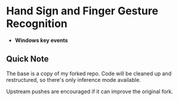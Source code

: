 # Hand Sign and Finger Gesture Recognition
+ **Windows key events**

## Quick Note
The base is a copy of my forked repo. Code will be cleaned up and restructured, so there's only inference mode available.

Upstream pushes are encouraged if it can improve the original fork.